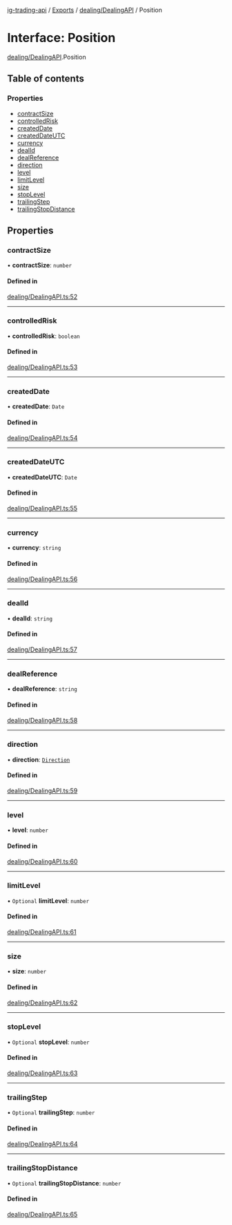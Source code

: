 [ig-trading-api](../README.md) / [Exports](../modules.md) / [dealing/DealingAPI](../modules/dealing_DealingAPI.md) / Position

# Interface: Position

[dealing/DealingAPI](../modules/dealing_DealingAPI.md).Position

## Table of contents

### Properties

- [contractSize](dealing_DealingAPI.Position.md#contractsize)
- [controlledRisk](dealing_DealingAPI.Position.md#controlledrisk)
- [createdDate](dealing_DealingAPI.Position.md#createddate)
- [createdDateUTC](dealing_DealingAPI.Position.md#createddateutc)
- [currency](dealing_DealingAPI.Position.md#currency)
- [dealId](dealing_DealingAPI.Position.md#dealid)
- [dealReference](dealing_DealingAPI.Position.md#dealreference)
- [direction](dealing_DealingAPI.Position.md#direction)
- [level](dealing_DealingAPI.Position.md#level)
- [limitLevel](dealing_DealingAPI.Position.md#limitlevel)
- [size](dealing_DealingAPI.Position.md#size)
- [stopLevel](dealing_DealingAPI.Position.md#stoplevel)
- [trailingStep](dealing_DealingAPI.Position.md#trailingstep)
- [trailingStopDistance](dealing_DealingAPI.Position.md#trailingstopdistance)

## Properties

### contractSize

• **contractSize**: `number`

#### Defined in

[dealing/DealingAPI.ts:52](https://github.com/bennycode/ig-trading-api/blob/f7fd8d0/src/dealing/DealingAPI.ts#L52)

---

### controlledRisk

• **controlledRisk**: `boolean`

#### Defined in

[dealing/DealingAPI.ts:53](https://github.com/bennycode/ig-trading-api/blob/f7fd8d0/src/dealing/DealingAPI.ts#L53)

---

### createdDate

• **createdDate**: `Date`

#### Defined in

[dealing/DealingAPI.ts:54](https://github.com/bennycode/ig-trading-api/blob/f7fd8d0/src/dealing/DealingAPI.ts#L54)

---

### createdDateUTC

• **createdDateUTC**: `Date`

#### Defined in

[dealing/DealingAPI.ts:55](https://github.com/bennycode/ig-trading-api/blob/f7fd8d0/src/dealing/DealingAPI.ts#L55)

---

### currency

• **currency**: `string`

#### Defined in

[dealing/DealingAPI.ts:56](https://github.com/bennycode/ig-trading-api/blob/f7fd8d0/src/dealing/DealingAPI.ts#L56)

---

### dealId

• **dealId**: `string`

#### Defined in

[dealing/DealingAPI.ts:57](https://github.com/bennycode/ig-trading-api/blob/f7fd8d0/src/dealing/DealingAPI.ts#L57)

---

### dealReference

• **dealReference**: `string`

#### Defined in

[dealing/DealingAPI.ts:58](https://github.com/bennycode/ig-trading-api/blob/f7fd8d0/src/dealing/DealingAPI.ts#L58)

---

### direction

• **direction**: [`Direction`](../enums/dealing_DealingAPI.Direction.md)

#### Defined in

[dealing/DealingAPI.ts:59](https://github.com/bennycode/ig-trading-api/blob/f7fd8d0/src/dealing/DealingAPI.ts#L59)

---

### level

• **level**: `number`

#### Defined in

[dealing/DealingAPI.ts:60](https://github.com/bennycode/ig-trading-api/blob/f7fd8d0/src/dealing/DealingAPI.ts#L60)

---

### limitLevel

• `Optional` **limitLevel**: `number`

#### Defined in

[dealing/DealingAPI.ts:61](https://github.com/bennycode/ig-trading-api/blob/f7fd8d0/src/dealing/DealingAPI.ts#L61)

---

### size

• **size**: `number`

#### Defined in

[dealing/DealingAPI.ts:62](https://github.com/bennycode/ig-trading-api/blob/f7fd8d0/src/dealing/DealingAPI.ts#L62)

---

### stopLevel

• `Optional` **stopLevel**: `number`

#### Defined in

[dealing/DealingAPI.ts:63](https://github.com/bennycode/ig-trading-api/blob/f7fd8d0/src/dealing/DealingAPI.ts#L63)

---

### trailingStep

• `Optional` **trailingStep**: `number`

#### Defined in

[dealing/DealingAPI.ts:64](https://github.com/bennycode/ig-trading-api/blob/f7fd8d0/src/dealing/DealingAPI.ts#L64)

---

### trailingStopDistance

• `Optional` **trailingStopDistance**: `number`

#### Defined in

[dealing/DealingAPI.ts:65](https://github.com/bennycode/ig-trading-api/blob/f7fd8d0/src/dealing/DealingAPI.ts#L65)
